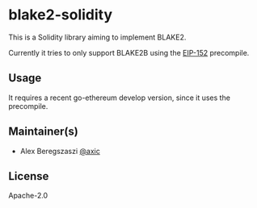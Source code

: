 # blake2-solidity

This is a Solidity library aiming to implement BLAKE2.

Currently it tries to only support BLAKE2B using the [EIP-152] precompile.

## Usage

It requires a recent go-ethereum develop version, since it uses the precompile.

## Maintainer(s)

- Alex Beregszaszi [@axic]

## License

Apache-2.0

[EIP-152]: https://eips.ethereum.org/EIPS/eip-152
[@axic]: https://github.com/axic
